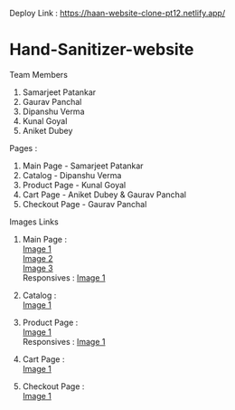 Deploy Link : https://haan-website-clone-pt12.netlify.app/
# Hand-Sanitizer-website

Team Members 

1. Samarjeet Patankar
2. Gaurav Panchal
3. Dipanshu Verma
4. Kunal Goyal
5. Aniket Dubey

Pages :
1. Main Page - Samarjeet Patankar
2. Catalog - Dipanshu Verma
3. Product Page - Kunal Goyal
4. Cart Page - Aniket Dubey & Gaurav Panchal
5. Checkout Page - Gaurav Panchal

Images Links
1. Main Page : <br>
[Image 1](https://mir-s3-cdn-cf.behance.net/project_modules/1400/c6d703128485393.6156f40426d13.png)<br>
              [Image 2](https://mir-s3-cdn-cf.behance.net/project_modules/1400/b80255128485393.6156f40427ac7.png)
              <br>
              [Image 3](https://mir-s3-cdn-cf.behance.net/project_modules/1400/2f172b128485393.6156f404299cb.png)<br>
  Responsives :  [Image 1](https://mir-s3-cdn-cf.behance.net/project_modules/1400/dbfecf128485393.6156f4042899a.png)<br>

2. Catalog : <br>
[Image 1](https://mir-s3-cdn-cf.behance.net/project_modules/1400/bc6636128485393.6156f404291b5.png)   

3. Product Page : <br>
[Image 1](https://mir-s3-cdn-cf.behance.net/project_modules/1400/0a3be3128485393.6156f404272cd.png)<br>
 Responsives :  [Image 1](https://mir-s3-cdn-cf.behance.net/project_modules/1400/c86b2e128485393.61aaa9b2a5dd1.jpg)<br>

4. Cart Page : <br>
[Image 1](https://mir-s3-cdn-cf.behance.net/project_modules/1400/70da50128485393.6156f404256bf.png)<br>

5. Checkout Page : <br>
[Image 1](https://mir-s3-cdn-cf.behance.net/project_modules/1400/b875fe128485393.6156fae40ac5a.gif)
